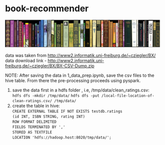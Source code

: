 # book-recommender

<div align="center">
<img src=https://raw.githubusercontent.com/GrejSegura/book-recommender/master/img/books.jpg>
</div>

data was taken from http://www2.informatik.uni-freiburg.de/~cziegler/BX/  
data download link - http://www2.informatik.uni-freiburg.de/~cziegler/BX/BX-CSV-Dump.zip


NOTE:
After saving the data in 1_data_prep.ipynb, save the csv files to the hive table. From there the pre-processing proceeds using pyspark.
1. save the data first in a hdfs folder , i.e, /tmp/data/clean_ratings.csv:  
    `hdfs dfs -mkdir /tmp/data/`
    `hdfs dfs -put /local-file-location-of-clean-ratings.csv/ /tmp/data/`  
2. create the table in hive:  
    `CREATE EXTERNAL TABLE IF NOT EXISTS testdb.ratings`  
    `(id INT, ISBN STRING, rating INT)`  
    `ROW FORMAT DELIMITED`  
    `FIELDS TERMINATED BY ','`  
    `STORED AS TEXTFILE`  
    `LOCATION 'hdfs://hadoop.host:8020/tmp/data/';`
